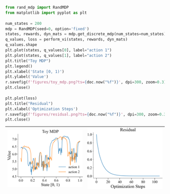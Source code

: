 ```python
from rand_mdp import RandMDP
from matplotlib import pyplot as plt

num_states = 200
mdp = RandMDP(seed=0, option='fixed')
states, rewards, dyn_mats = mdp.get_discrete_mdp(num_states=num_states)
q_values, loss = perform_vi(states, rewards, dyn_mats)
q_values.shape
plt.plot(states, q_values[0], label="action 1")
plt.plot(states, q_values[1], label="action 2")
plt.title("Toy MDP")
plt.legend()
plt.xlabel('State [0, 1)')
plt.ylabel('Value')
r.savefig(f'figures/toy_mdp.png?ts={doc.now("%f")}', dpi=300, zoom=0.3)
plt.close()

plt.plot(loss)
plt.title("Residual")
plt.xlabel('Optimization Steps')
r.savefig(f'figures/residual.png?ts={doc.now("%f")}', dpi=300, zoom=0.3)
plt.close()
```

| <img style="align-self:center; zoom:0.3;" src="figures/toy_mdp.png?ts=958105" image="None" styles="{'margin': '0.5em'}" width="None" height="None" dpi="300"/> | <img style="align-self:center; zoom:0.3;" src="figures/residual.png?ts=544417" image="None" styles="{'margin': '0.5em'}" width="None" height="None" dpi="300"/> |
|:--------------------------------------------------------------------------------------------------------------------------------------------------------------:|:---------------------------------------------------------------------------------------------------------------------------------------------------------------:|

